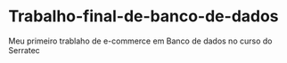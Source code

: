 # Trabalho-final-de-banco-de-dados
 Meu primeiro trablaho de e-commerce em Banco de dados no curso do Serratec
